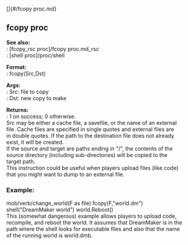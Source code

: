 []{#/fcopy proc.md}    
## fcopy proc    
**See also:**    
:   [fcopy_rsc proc]/fcopy proc.md_rsc    
:   [shell proc]/proc/shell    
<!-- -->    
**Format:**    
:   fcopy(Src,Dst)    
<!-- -->    
**Args:**    
:   Src: file to copy    
:   Dst: new copy to make    
<!-- -->    
**Returns:**    
:   1 on success; 0 otherwise.    
Src may be either a cache file, a savefile, or the name of an external    
file. Cache files are specified in single quotes and external files are    
in double quotes. If the path to the destination file does not already    
exist, it will be created.    
If the source and target are paths ending in \"/\", the contents of the    
source directory (including sub-directories) will be copied to the    
target path.    
This instruction could be useful when players upload files (like code)    
that you might want to dump to an external file.    
### Example:    
mob/verb/change_world(F as file) fcopy(F,\"world.dm\")    
shell(\"DreamMaker world\") world.Reboot()    
This (somewhat dangerous) example allows players to upload code,    
recompile, and reboot the world. It assumes that DreamMaker is in the    
path where the shell looks for executable files and also that the name    
of the running world is world.dmb.  